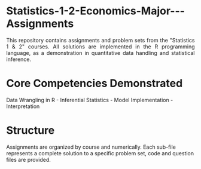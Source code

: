 # Statistics-1-2-Economics-Major---Assignments
<p align="justify"> This repository contains assignments and problem sets from the "Statistics 1 & 2" courses. All solutions are implemented in the R programming language, as a demonstration in quantitative data handling and statistical inference. </p>

# Core Competencies Demonstrated
Data Wrangling in R - 
Inferential Statistics - 
Model Implementation - 
Interpretation
# Structure
Assignments are organized by course and numerically. Each sub-file represents a complete solution to a specific problem set, code and question files are provided.
